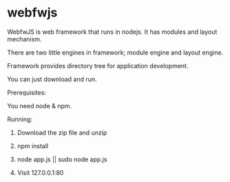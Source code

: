 webfwjs
=======

WebfwJS is web framework that runs in nodejs. It has modules and layout mechanism.

There are two little engines in framework; module engine and layout engine.

Framework provides directory tree for application development.

You can just download and run.

Prerequisites:

You need node & npm.

Running:

1) Download the zip file and unzip

2) npm install

3) node app.js || sudo node app.js

4) Visit 127.0.0.1:80

